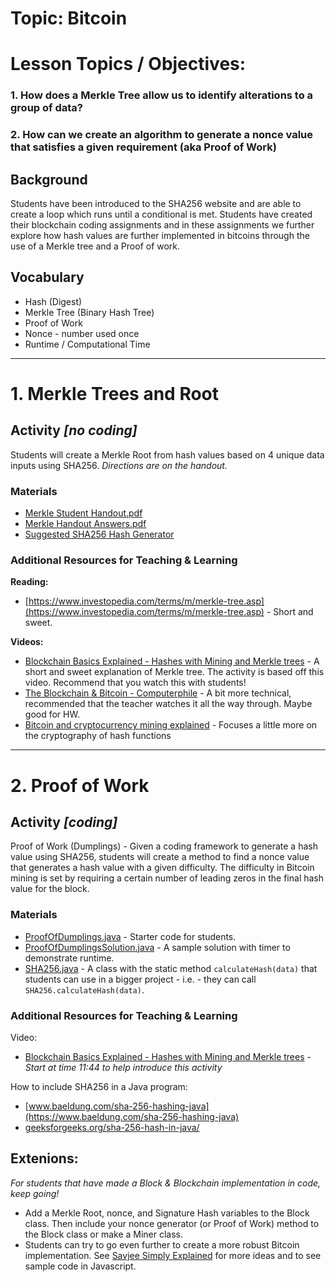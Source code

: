 # Topic: Bitcoin

# Lesson Topics / Objectives:
### 1. How does a Merkle Tree allow us to identify alterations to a group of data?
### 2. How can we create an algorithm to generate a nonce value that satisfies a given requirement (aka Proof of Work)

## Background
Students have been introduced to the SHA256 website and are able to create a loop which runs until a conditional is met. Students have created their blockchain coding assignments and in these assignments we further explore how hash values are further implemented in bitcoins through the use of a Merkle tree and a Proof of work.

## Vocabulary
* Hash (Digest)
* Merkle Tree (Binary Hash Tree)
* Proof of Work
* Nonce - number used once
* Runtime / Computational Time

---


# 1. Merkle Trees and Root

## Activity *[no coding]*
Students will create a Merkle Root from hash values based on 4 unique data inputs using SHA256.
*Directions are on the handout.*

### Materials
* [Merkle Student Handout.pdf](Merkel%20Student%20Handout.pdf)
* [Merkle Handout Answers.pdf](Merkel%20Handout%20Answers.pdf)
* [Suggested SHA256 Hash Generator](https://emn178.github.io/online-tools/sha256.html)

### Additional Resources for Teaching & Learning
**Reading:**
* [https://www.investopedia.com/terms/m/merkle-tree.asp](https://www.investopedia.com/terms/m/merkle-tree.asp)  - Short and sweet.

**Videos:**
* [Blockchain Basics Explained - Hashes with Mining and Merkle trees](https://www.youtube.com/watch?v=lik9aaFIsl4)  - A short and sweet explanation of Merkle tree. The activity is based off this video. Recommend that you watch this with students!
* [The Blockchain & Bitcoin - Computerphile](https://www.youtube.com/watch?v=qcuc3rgwZAE)  - A bit more technical, recommended that the teacher watches it all the way through. Maybe good for HW.
* [Bitcoin and cryptocurrency mining explained](https://www.youtube.com/watch?v=kZXXDp0_R-w)  - Focuses a little more on the cryptography of hash functions


---


# 2. Proof of Work

## Activity *[coding]*
Proof of Work (Dumplings) -
Given a coding framework to generate a hash value using SHA256, students will create a method to find a nonce value that generates a hash value with a given difficulty. The difficulty in Bitcoin mining is set by requiring a certain number of leading zeros in the final hash value for the block.

### Materials
* [ProofOfDumplings.java](ProofOfDumplings.java)  - Starter code for students.
* [ProofOfDumplingsSolution.java](ProofOfDumplingsSolution.java)  - A sample solution with timer to demonstrate runtime.
* [SHA256.java](SHA256.java)  - A class with the static method `calculateHash(data)` that students can use in a bigger project - i.e. - they can call `SHA256.calculateHash(data)`.

### Additional Resources for Teaching & Learning
Video:
* [Blockchain Basics Explained - Hashes with Mining and Merkle trees](https://www.youtube.com/watch?v=lik9aaFIsl4)  - *Start at time 11:44 to help introduce this activity*


How to include SHA256 in a Java program:
* [www.baeldung.com/sha-256-hashing-java](https://www.baeldung.com/sha-256-hashing-java)
* [geeksforgeeks.org/sha-256-hash-in-java/](https://www.geeksforgeeks.org/sha-256-hash-in-java/)


## Extenions:
*For students that have made a Block & Blockchain implementation in code, keep going!*
* Add a Merkle Root, nonce, and Signature Hash variables to the Block class. Then include your nonce generator (or Proof of Work) method to the Block class or make a Miner class.
* Students can try to go even further to create a more robust Bitcoin implementation. See [Savjee Simply Explained](https://www.savjee.be/2018/02/Transactions-and-mining-rewards/) for more ideas and to see sample code in Javascript.